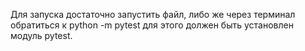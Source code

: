 Для запуска достаточно запустить файл, либо же через терминал обратиться к python -m pytest для этого должен быть установлен модуль pytest.

